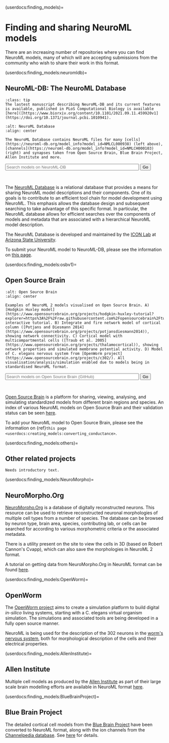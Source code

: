 (userdocs:finding_models)=
# Finding and sharing NeuroML models


There are an increasing number of repositories where you can find NeuroML models, many of which will are accepting submissions from the community who wish to share their work in this format.

(userdocs:finding_models:neuromldb)=
## NeuroML-DB: The NeuroML Database

```{admonition} Read the NeuroML-DB paper!
:class: tip
The lastest manuscript describing NeuroML-DB and its current features is available, published in PLoS Computational Biology is available [here]([https://www.biorxiv.org/content/10.1101/2021.09.11.459920v1](https://doi.org/10.1371/journal.pcbi.1010941).
```

```{figure} ../images/NML-DB.png
:alt: NeuroML Database
:align: center

The NeuroML Database contains NeuroML files for many [cells](https://neuroml-db.org/model_info?model_id=NMLCL000938) (left above), [channels](https://neuroml-db.org/model_info?model_id=NMLCH000103) (right) and synapses taken from Open Source Brain, Blue Brain Project, Allen Institute and more.  

```

<form class="sharing-custom-search-form">
    <input type="search" id="querynmldb" name="q" size="50" placeholder="Search models on NeuroML-DB">
    <input type="hidden" name="source" value="nmldb">
    <button type="submit">Go</button>
</form>
<br />


The [NeuroML Database](https://neuroml-db.org/) is a relational database that provides a means for sharing NeuroML model descriptions and their components.
One of its goals is to contribute to an efficient tool chain for model development using NeuroML.
This emphasis allows the database design and subsequent searching to take advantage of this specific format.
In particular, the NeuroML database allows for efficient searches over the components of models and metadata that are associated with a hierarchical NeuroML model description.

The NeuroML Database is developed and maintained by the [ICON Lab](https://iconlab.asu.edu/) at [Arizona State University](https://asu.edu/).

To submit your NeuroML model to NeuroML-DB, please see the information on [this page](https://neuroml-db.org/about).


(userdocs:finding_models:osbv1)=
## Open Source Brain

```{figure} ../images/OSBv1.png
:alt: Open Source Brain
:align: center

Examples of NeuroML 2 models visualised on Open Source Brain. A) [Hodgkin Huxley model](https://www.opensourcebrain.org/projects/hodgkin-huxley-tutorial?explorer=https%3A%2F%2Fraw.githubusercontent.com%2Fopensourcebrain%2Ftutorials%2Fdevelopment%2Fmodels%2FhodgkinHuxley%2FGEPPETTO.json) interactive tutorial. B) Integrate and fire network model of cortical column ([Potjans and Diesmann 2014](https://www.opensourcebrain.org/projects/potjansdiesmann2014)), showing network connectivity. C) Cortical model with multicompartmental cells ([Traub et al. 2005](https://www.opensourcebrain.org/projects/thalamocortical)), showing network properties and simulated membrane potential activity. D) Model of C. elegans nervous system from [OpenWorm project](https://www.opensourcebrain.org/projects/c302/). All visualisation/analysis/simulation enabled due to models being in standardised NeuroML format.

```

<form class="sharing-custom-search-form">
    <input type="search" id="queryosb" name="q" size="50" placeholder="Search models on Open Source Brain (GitHub)">
    <input type="hidden" name="source" value="osb">
    <button type="submit">Go</button>
</form>
<br />




[Open Source Brain](https://www.opensourcebrain.org) is a platform for sharing, viewing, analysing, and simulating standardized models from different brain regions and species.
An index of various NeuroML models on Open Source Brain and their validation status can be seen [here](https://github.com/OpenSourceBrain/.github/blob/main/testsheet/README.md).

To add your NeuroML model to Open Source Brain, please see the information on {ref}`this page <userdocs:creating_models:converting_conductance>`.

(userdocs:finding_models:others)=
## Other related projects
```{note}
Needs introductory text.
```

(userdocs:finding_models:NeuroMorpho)=
## NeuroMorpho.Org


[NeuroMorpho.Org](https://neuromorpho.org) is a database of digitally reconstructed neurons. This resource can be used to retrieve reconstructed neuronal morphologies of multiple cell types from a number of species. The database can be browsed by neuron type, brain area, species, contributing lab, or cells can be searched for according to various morphometric criteria or the associated metadata.

There is a utility present on the site to view the cells in 3D (based on Robert Cannon's Cvapp), which can also save the morphologies in NeuroML 2 format.

A tutorial on getting data from NeuroMorpho.Org in NeuroML format can be found [here](https://github.com/NeuralEnsemble/NeuroinformaticsTutorial/blob/master/Exercises/Exercise1_NeuroMorpho_to_OSB.md).


(userdocs:finding_models:OpenWorm)=
## OpenWorm

The [OpenWorm project](http://www.openworm.org) aims to create a simulation platform to build digital <i>in-silico</i> living systems, starting with a C. elegans virtual organism simulation. The simulations and associated tools are being developed in a fully open source manner.

NeuroML is being used for the description of the 302 neurons in the [worm's nervous system](https://www.opensourcebrain.org/projects/c302/), both for morphological description of the cells and their electrical properties.



(userdocs:finding_models:AllenInstitute)=
## Allen Institute

Multiple cell models as produced by the [Allen Institute](https://alleninstitute.org/) as part of their large scale brain modelling efforts are available in NeuroML format [here](https://github.com/OpenSourceBrain/AllenInstituteNeuroML).


(userdocs:finding_models:BlueBrainProject)=
## Blue Brain Project

The detailed cortical cell models from the [Blue Brain Project](http://bluebrain.epfl.ch) have been converted to NeuroML format, along with the ion channels from the [Channelpedia database](https://channelpedia.epfl.ch). See [here](https://github.com/OpenSourceBrain/BlueBrainProjectShowcase) for details.
